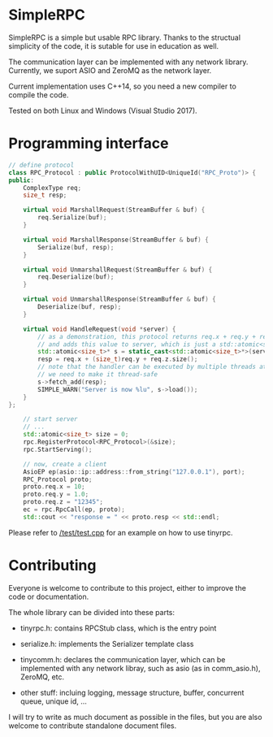 SimpleRPC
=======

SimpleRPC is a simple but usable RPC library. Thanks to the structual simplicity of the code, it is sutable for use in education as well.

The communication layer can be implemented with any network library. Currently, we suport ASIO and ZeroMQ as the network layer.

Current implementation uses C++14, so you need a new compiler to compile the code.

Tested on both Linux and Windows (Visual Studio 2017).

Programming interface
=======

```c++
// define protocol
class RPC_Protocol : public ProtocolWithUID<UniqueId("RPC_Proto")> {
public:
    ComplexType req;
    size_t resp;

    virtual void MarshallRequest(StreamBuffer & buf) {
        req.Serialize(buf);
    }

    virtual void MarshallResponse(StreamBuffer & buf) {
        Serialize(buf, resp);
    }

    virtual void UnmarshallRequest(StreamBuffer & buf) {
        req.Deserialize(buf);
    }

    virtual void UnmarshallResponse(StreamBuffer & buf) {
        Deserialize(buf, resp);
    }

    virtual void HandleRequest(void *server) {
        // as a demonstration, this protocol returns req.x + req.y + req.z.size(),
        // and adds this value to server, which is just a std::atomic<size_t>
        std::atomic<size_t>* s = static_cast<std::atomic<size_t>*>(server);
        resp = req.x + (size_t)req.y + req.z.size();
        // note that the handler can be executed by multiple threads at the same time,
        // we need to make it thread-safe
        s->fetch_add(resp);
        SIMPLE_WARN("Server is now %lu", s->load());
    }
};

    // start server
    // ...
    std::atomic<size_t> size = 0;
    rpc.RegisterProtocol<RPC_Protocol>(&size);
    rpc.StartServing();

    // now, create a client
    AsioEP ep(asio::ip::address::from_string("127.0.0.1"), port);
    RPC_Protocol proto;
    proto.req.x = 10;
    proto.req.y = 1.0;
    proto.req.z = "12345";
    ec = rpc.RpcCall(ep, proto);
    std::cout << "response = " << proto.resp << std::endl;
```

Please refer to [/test/test.cpp](/test/test.cpp) for an example on how to use tinyrpc.

Contributing
=======
Everyone is welcome to contribute to this project, either to improve the code or documentation.

The whole library can be divided into these parts:

* tinyrpc.h: contains RPCStub class, which is the entry point

* serialize.h: implements the Serializer template class

* tinycomm.h: declares the communication layer, which can be implemented with any network libray, such as asio (as in comm_asio.h), ZeroMQ, etc.

* other stuff: incluing logging, message structure, buffer, concurrent queue, unique id, ...

I will try to write as much document as possible in the files, but you are also welcome to contribute standalone document files.
